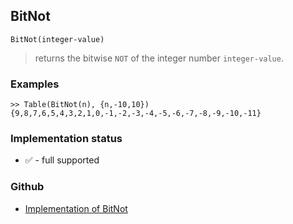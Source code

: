 ## BitNot

```
BitNot(integer-value)
```

> returns the bitwise `NOT` of the integer number `integer-value`.


### Examples

```
>> Table(BitNot(n), {n,-10,10})
{9,8,7,6,5,4,3,2,1,0,-1,-2,-3,-4,-5,-6,-7,-8,-9,-10,-11}
```

### Implementation status

* &#x2705; - full supported

### Github

* [Implementation of BitNot](https://github.com/axkr/symja_android_library/blob/master/symja_android_library/matheclipse-core/src/main/java/org/matheclipse/core/builtin/IntegerFunctions.java#L207) 
